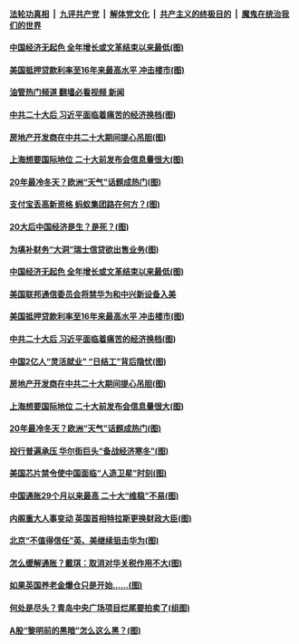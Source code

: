 ####  [法轮功真相](../../../../basic/blob/master/README.md?t=10162301) &nbsp;|&nbsp; [九评共产党](../../../../9ping.md/blob/master/README.md?t=10162301) &nbsp;|&nbsp; [解体党文化](../../../../jtdwh.md/blob/master/README.md?t=10162301)  &nbsp;|&nbsp; [共产主义的终极目的](../../../../gczydzjmd.md/blob/master/README.md?t=10162301) &nbsp;|&nbsp; [魔鬼在统治我们的世界](../../../../mgztzwmdsj.md/blob/master/README.md?t=10162301) 

#### [中国经济无起色 全年增长或文革结束以来最低(图)](../pages/p5/1019214.md?t=10162301) 

#### [美国抵押贷款利率至16年来最高水平 冲击楼市(图)](../pages/p5/1019204.md?t=10162301) 

#### [油管热门频道 翻墙必看视频 新闻](http://209.250.226.216:81/youtube.html?10162301)

#### [中共二十大后 习近平面临着痛苦的经济换档(图)](../pages/p5/1019206.md?t=10162301) 

#### [房地产开发商在中共二十大期间提心吊胆(图)](../pages/p5/1019137.md?t=10162301) 

#### [上海想要国际地位 二十大前发布会信息量很大(图)](../pages/p5/1019123.md?t=10162301) 

#### [20年最冷冬天？欧洲“天气”话题成热门(图)](../pages/p5/1019163.md?t=10162301) 

#### [支付宝丢高新资格 蚂蚁集团路在何方？(图)](../pages/p5/1019243.md?t=10162301) 

#### [20大后中国经济是生？是死？(图)](../pages/p5/1019239.md?t=10162301) 

#### [为填补财务“大洞”瑞士信贷欲出售业务(图)](../pages/p5/1019238.md?t=10162301) 

#### [中国经济无起色 全年增长或文革结束以来最低(图)](../pages/p5/1019214.md?t=10162301) 

#### [美国联邦通信委员会将禁华为和中兴新设备入美](../pages/p5/1019207.md?t=10162301) 

#### [美国抵押贷款利率至16年来最高水平 冲击楼市(图)](../pages/p5/1019204.md?t=10162301) 

#### [中共二十大后 习近平面临着痛苦的经济换档(图)](../pages/p5/1019206.md?t=10162301) 

#### [中国2亿人“灵活就业” “日结工”背后隐忧(图)](../pages/p5/1019161.md?t=10162301) 

#### [房地产开发商在中共二十大期间提心吊胆(图)](../pages/p5/1019137.md?t=10162301) 

#### [上海想要国际地位 二十大前发布会信息量很大(图)](../pages/p5/1019123.md?t=10162301) 

#### [20年最冷冬天？欧洲“天气”话题成热门(图)](../pages/p5/1019163.md?t=10162301) 

#### [投行普遍承压 华尔街巨头“备战经济寒冬”(图)](../pages/p5/1019162.md?t=10162301) 

#### [美国芯片禁令使中国面临“人造卫星”时刻(图)](../pages/p5/1019133.md?t=10162301) 

#### [中国通胀29个月以来最高 二十大“维稳”不易(图)](../pages/p5/1019116.md?t=10162301) 

#### [内阁重大人事变动 英国首相特拉斯更换财政大臣(图)](../pages/p5/1019121.md?t=10162301) 

#### [北京“不值得信任”英、美继续狙击华为(图)](../pages/p5/1019059.md?t=10162301) 

#### [怎么缓解通胀？戴琪：取消对华关税作用不大(图)](../pages/p5/1019022.md?t=10162301) 

#### [如果英国养老金爆仓只是开始……(图)](../pages/p5/1019067.md?t=10162301) 

#### [何处是尽头？青岛中央广场项目烂尾要拍卖了(组图)](../pages/p5/1019062.md?t=10162301) 

#### [A股“黎明前的黑暗”怎么这么黑？(图)](../pages/p5/1019060.md?t=10162301) 

<img src='http://gfw-breaker.win/goodnews/indexes/p5.md' width='0px' height='0px'/>
